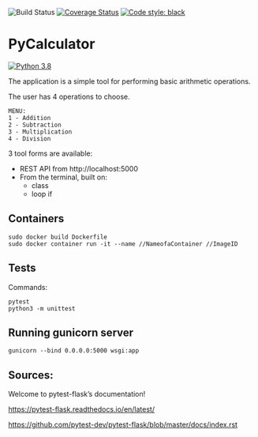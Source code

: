 
![Build Status](https://travis-ci.org/JeanneBM/PyCalculator.svg?branch=main)
[![Coverage Status](https://coveralls.io/repos/github/JeanneBM/PyCalculator/badge.svg?branch=main)](https://coveralls.io/github/JeanneBM/PyCalculator?branch=main)
[![Code style: black](https://img.shields.io/badge/code%20style-black-000000.svg)](https://github.com/psf/black)
# PyCalculator  
[![Python 3.8](https://img.shields.io/badge/python-3.8-blue.svg)](https://www.python.org/downloads/release/python-360/)


The application is a simple tool for performing basic arithmetic operations. 

The user has 4 operations to choose. 
```
MENU:
1 - Addition 
2 - Subtraction
3 - Multiplication 
4 - Division
```

3 tool forms are available:
- REST API from http://localhost:5000
- From the terminal, built on:
  * class
  * loop if 

## Containers
```
sudo docker build Dockerfile
sudo docker container run -it --name //NameofaContainer //ImageID
```

## Tests

Commands:
```
pytest
python3 -m unittest
```


## Running gunicorn server
```
gunicorn --bind 0.0.0.0:5000 wsgi:app
```

## Sources:

Welcome to pytest-flask’s documentation!


https://pytest-flask.readthedocs.io/en/latest/

https://github.com/pytest-dev/pytest-flask/blob/master/docs/index.rst


